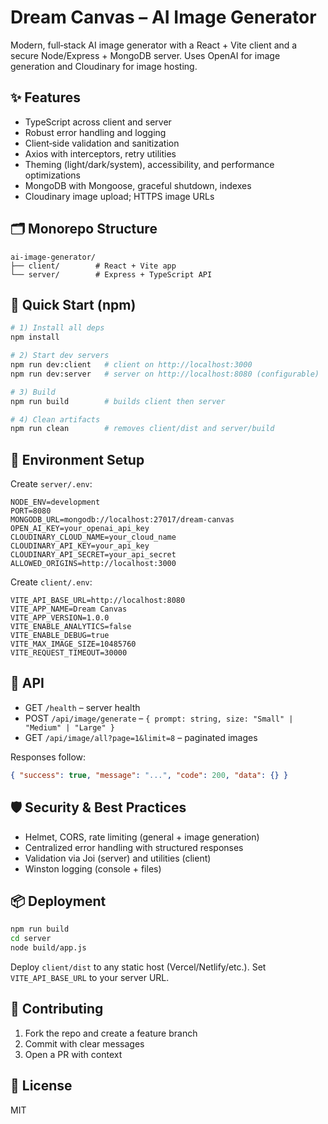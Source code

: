 # Dream Canvas – AI Image Generator

Modern, full‑stack AI image generator with a React + Vite client and a secure Node/Express + MongoDB server. Uses OpenAI for image generation and Cloudinary for image hosting.

## ✨ Features

- TypeScript across client and server
- Robust error handling and logging
- Client‑side validation and sanitization
- Axios with interceptors, retry utilities
- Theming (light/dark/system), accessibility, and performance optimizations
- MongoDB with Mongoose, graceful shutdown, indexes
- Cloudinary image upload; HTTPS image URLs

## 🗂️ Monorepo Structure

```
ai-image-generator/
├── client/        # React + Vite app
└── server/        # Express + TypeScript API
```

## 🚀 Quick Start (npm)

```bash
# 1) Install all deps
npm install

# 2) Start dev servers
npm run dev:client   # client on http://localhost:3000
npm run dev:server   # server on http://localhost:8080 (configurable)

# 3) Build
npm run build        # builds client then server

# 4) Clean artifacts
npm run clean        # removes client/dist and server/build
```

## 🔧 Environment Setup

Create `server/.env`:

```env
NODE_ENV=development
PORT=8080
MONGODB_URL=mongodb://localhost:27017/dream-canvas
OPEN_AI_KEY=your_openai_api_key
CLOUDINARY_CLOUD_NAME=your_cloud_name
CLOUDINARY_API_KEY=your_api_key
CLOUDINARY_API_SECRET=your_api_secret
ALLOWED_ORIGINS=http://localhost:3000
```

Create `client/.env`:

```env
VITE_API_BASE_URL=http://localhost:8080
VITE_APP_NAME=Dream Canvas
VITE_APP_VERSION=1.0.0
VITE_ENABLE_ANALYTICS=false
VITE_ENABLE_DEBUG=true
VITE_MAX_IMAGE_SIZE=10485760
VITE_REQUEST_TIMEOUT=30000
```

## 🧩 API

- GET `/health` – server health
- POST `/api/image/generate` – `{ prompt: string, size: "Small" | "Medium" | "Large" }`
- GET `/api/image/all?page=1&limit=8` – paginated images

Responses follow:

```json
{ "success": true, "message": "...", "code": 200, "data": {} }
```

## 🛡️ Security & Best Practices

- Helmet, CORS, rate limiting (general + image generation)
- Centralized error handling with structured responses
- Validation via Joi (server) and utilities (client)
- Winston logging (console + files)

## 📦 Deployment

```bash
npm run build
cd server
node build/app.js
```

Deploy `client/dist` to any static host (Vercel/Netlify/etc.). Set `VITE_API_BASE_URL` to your server URL.

## 🤝 Contributing

1. Fork the repo and create a feature branch
2. Commit with clear messages
3. Open a PR with context

## 📄 License
MIT

